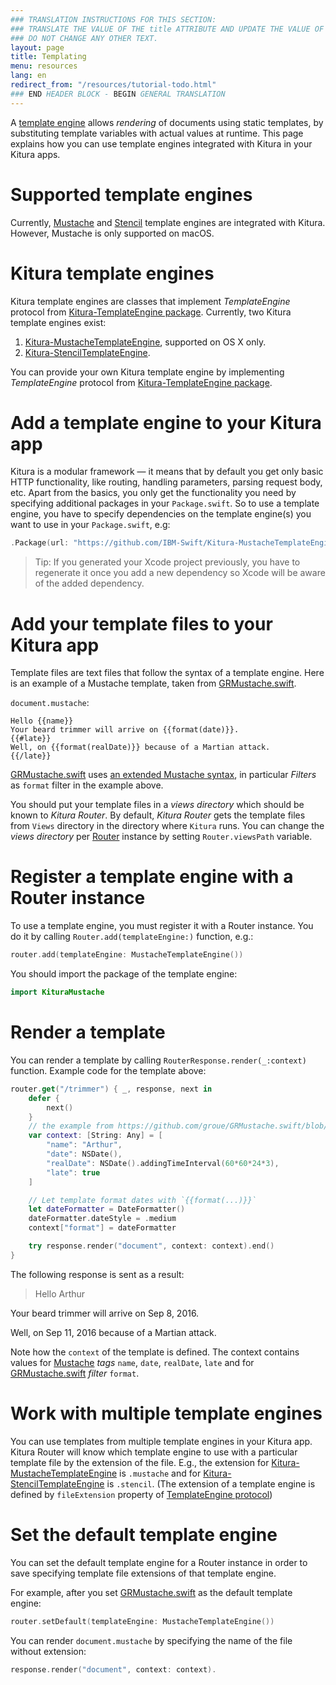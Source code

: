 ```yaml
---
### TRANSLATION INSTRUCTIONS FOR THIS SECTION:
### TRANSLATE THE VALUE OF THE title ATTRIBUTE AND UPDATE THE VALUE OF THE lang ATTRIBUTE. 
### DO NOT CHANGE ANY OTHER TEXT. 
layout: page
title: Templating
menu: resources
lang: en
redirect_from: "/resources/tutorial-todo.html"
### END HEADER BLOCK - BEGIN GENERAL TRANSLATION
---
```


A [template engine](https://en.wikipedia.org/wiki/Template_processor) allows _rendering_ of documents using static templates, by substituting template variables with actual values at runtime. This page explains how you can use template engines integrated with Kitura in your Kitura apps.

# Supported template engines
Currently, [Mustache](https://mustache.github.io) and [Stencil](https://github.com/kylef/Stencil) template engines are integrated with Kitura. However, Mustache is only supported on macOS.

# Kitura template engines
Kitura template engines are classes that implement _TemplateEngine_ protocol from [Kitura-TemplateEngine package](https://github.com/IBM-Swift/Kitura-TemplateEngine/blob/master/Sources/KituraTemplateEngine/TemplateEngine.swift). Currently, two Kitura template engines exist:

1. [Kitura-MustacheTemplateEngine](https://github.com/IBM-Swift/Kitura-MustacheTemplateEngine), supported on OS X only.
2. [Kitura-StencilTemplateEngine](https://github.com/IBM-Swift/Kitura-StencilTemplateEngine).

You can provide your own Kitura template engine by implementing _TemplateEngine_ protocol from [Kitura-TemplateEngine package](https://github.com/IBM-Swift/Kitura-TemplateEngine/blob/master/Sources/KituraTemplateEngine/TemplateEngine.swift).
 
# Add a template engine to your Kitura app 
Kitura is a modular framework &mdash; it means that by default you get only basic HTTP functionality, like routing, handling parameters, parsing request body, etc. Apart from the basics, you only get the functionality you need by specifying additional packages in your `Package.swift`. So to use a template engine, you have to specify dependencies on the template engine(s) you want to use in your `Package.swift`, e.g:

```swift
.Package(url: "https://github.com/IBM-Swift/Kitura-MustacheTemplateEngine.git", majorVersion: 1, minor: 0)
```

>Tip: If you generated your Xcode project previously, you have to regenerate it once you add a new dependency so Xcode will be aware of the added dependency.

# Add your template files to your Kitura app
Template files are text files that follow the syntax of a template engine. Here is an example of a Mustache template, taken from [GRMustache.swift](https://github.com/groue/GRMustache.swift).

`document.mustache`:

```
Hello {{name}}
Your beard trimmer will arrive on {{format(date)}}.
{{#late}}
Well, on {{format(realDate)}} because of a Martian attack.
{{/late}}
```

[GRMustache.swift](https://github.com/groue/GRMustache.swift) uses [an extended Mustache syntax](https://github.com/groue/GRMustache.swift#features), in particular _Filters_ as `format` filter in the example above.

You should put your template files in a _views directory_ which should be known to _Kitura Router_. By default, _Kitura Router_ gets the template files from `Views` directory in the directory where `Kitura` runs. You can change the _views directory_ per [Router](https://github.com/IBM-Swift/Kitura/blob/master/Sources/Kitura/Router.swift) instance by setting `Router.viewsPath` variable.

# Register a template engine with a Router instance
To use a template engine, you must register it with a Router instance. You do it by calling `Router.add(templateEngine:)` function, e.g.:

```swift
router.add(templateEngine: MustacheTemplateEngine())
```

You should import the package of the template engine:
```swift
import KituraMustache
```

# Render a template
You can render a template by calling `RouterResponse.render(_:context)` function. Example code for the template above:

```swift
router.get("/trimmer") { _, response, next in
    defer {
        next()
    }
    // the example from https://github.com/groue/GRMustache.swift/blob/master/README.md
    var context: [String: Any] = [
        "name": "Arthur",
        "date": NSDate(),
        "realDate": NSDate().addingTimeInterval(60*60*24*3),
        "late": true
    ]

    // Let template format dates with `{{format(...)}}`
    let dateFormatter = DateFormatter()
    dateFormatter.dateStyle = .medium
    context["format"] = dateFormatter

    try response.render("document", context: context).end()
}
```

The following response is sent as a result:
> Hello Arthur
> 
Your beard trimmer will arrive on Sep 8, 2016.
>
Well, on Sep 11, 2016 because of a Martian attack.

Note how the `context` of the template is defined. The context contains values for [Mustache](https://mustache.github.io) _tags_ `name`, `date`, `realDate`, `late` and for [GRMustache.swift](https://github.com/groue/GRMustache.swift) _filter_ `format`.

# Work with multiple template engines
You can use templates from multiple template engines in your Kitura app. Kitura Router will know which template engine to use with a particular template file by the extension of the file. E.g., the extension for [Kitura-MustacheTemplateEngine](https://github.com/IBM-Swift/Kitura-MustacheTemplateEngine) is `.mustache` and for [Kitura-StencilTemplateEngine](https://github.com/IBM-Swift/Kitura-StencilTemplateEngine) is `.stencil`. (The extension of a template engine is defined by `fileExtension` property of [TemplateEngine protocol](https://github.com/IBM-Swift/Kitura-TemplateEngine/blob/master/Sources/KituraTemplateEngine/TemplateEngine.swift))

# Set the default template engine
You can set the default template engine for a Router instance in order to save specifying template file extensions of that template engine.

For example, after you set [GRMustache.swift](https://github.com/groue/GRMustache.swift) as the default template engine:
```swift
router.setDefault(templateEngine: MustacheTemplateEngine())
```

You can render `document.mustache` by specifying the name of the file without extension:
```swift
response.render("document", context: context).
```
